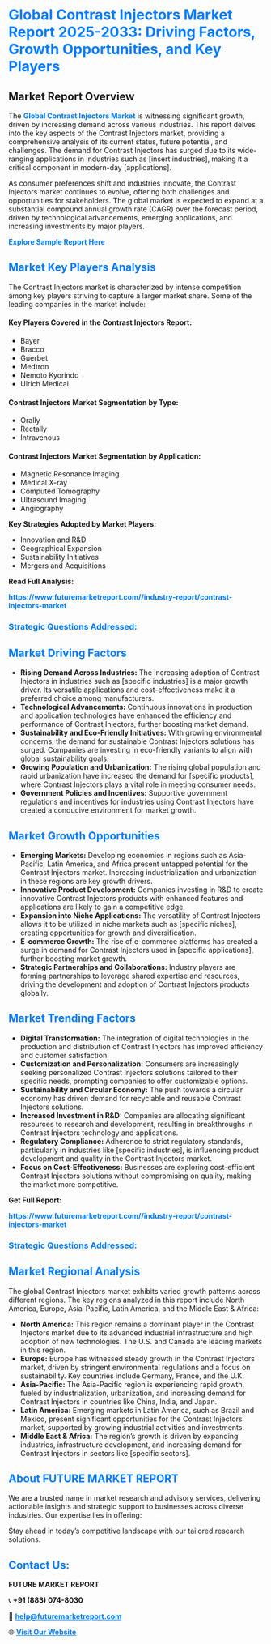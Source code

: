 <h1 style="color: #007BFF;">Global Contrast Injectors Market Report 2025-2033: Driving Factors, Growth Opportunities, and Key Players</h1>

<section id="overview">
<h2>Market Report Overview</h2>
<p>The <a href="https://www.futuremarketreport.com//industry-report/contrast-injectors-market" style="color: #007BFF; text-decoration: none;"><strong>Global Contrast Injectors Market</strong></a> is witnessing significant growth, driven by increasing demand across various industries. This report delves into the key aspects of the Contrast Injectors market, providing a comprehensive analysis of its current status, future potential, and challenges. The demand for Contrast Injectors has surged due to its wide-ranging applications in industries such as [insert industries], making it a critical component in modern-day [applications].</p>
<p>As consumer preferences shift and industries innovate, the Contrast Injectors market continues to evolve, offering both challenges and opportunities for stakeholders. The global market is expected to expand at a substantial compound annual growth rate (CAGR) over the forecast period, driven by technological advancements, emerging applications, and increasing investments by major players.</p>
</section>

<section id="overview">
<p><a href="https://www.futuremarketreport.com//request-sample/reportId=92680" style="color: #007BFF; text-decoration: none;"><strong>Explore Sample Report Here</strong></a></p>
</section>

<section id="key-players">
<h2 style="color: #007BFF;">Market Key Players Analysis</h2>
<p>The Contrast Injectors market is characterized by intense competition among key players striving to capture a larger market share. Some of the leading companies in the market include:</p>
<h4>Key Players Covered in the Contrast Injectors Report:</h4>
<ul><li>Bayer</li><li>Bracco</li><li>Guerbet</li><li>Medtron</li><li>Nemoto Kyorindo</li><li>Ulrich Medical</li></ul>
<h4>Contrast Injectors Market Segmentation by Type:</h4>
<ul><li>Orally</li><li>Rectally</li><li>Intravenous</li></ul>

<h4>Contrast Injectors Market Segmentation by Application:</h4>
<ul><li>Magnetic Resonance Imaging</li><li>Medical X-ray</li><li>Computed Tomography</li><li>Ultrasound Imaging</li><li>Angiography</li></ul>
<p><strong>Key Strategies Adopted by Market Players:</strong></p>
<ul>
<li>Innovation and R&D</li>
<li>Geographical Expansion</li>
<li>Sustainability Initiatives</li>
<li>Mergers and Acquisitions</li>
</ul>
</section>

<section>
<p><strong>Read Full Analysis: </strong></p><a href="https://www.futuremarketreport.com//industry-report/contrast-injectors-market" style="color: #007BFF; text-decoration: none;"><strong>https://www.futuremarketreport.com//industry-report/contrast-injectors-market</strong></a>
<h3 style="color: #007BFF;">Strategic Questions Addressed:</h3>
</section>

<section id="driving-factors">
<h2 style="color: #007BFF;">Market Driving Factors</h2>
<ul>
<li><strong>Rising Demand Across Industries:</strong> The increasing adoption of Contrast Injectors in industries such as [specific industries] is a major growth driver. Its versatile applications and cost-effectiveness make it a preferred choice among manufacturers.</li>
<li><strong>Technological Advancements:</strong> Continuous innovations in production and application technologies have enhanced the efficiency and performance of Contrast Injectors, further boosting market demand.</li>
<li><strong>Sustainability and Eco-Friendly Initiatives:</strong> With growing environmental concerns, the demand for sustainable Contrast Injectors solutions has surged. Companies are investing in eco-friendly variants to align with global sustainability goals.</li>
<li><strong>Growing Population and Urbanization:</strong> The rising global population and rapid urbanization have increased the demand for [specific products], where Contrast Injectors plays a vital role in meeting consumer needs.</li>
<li><strong>Government Policies and Incentives:</strong> Supportive government regulations and incentives for industries using Contrast Injectors have created a conducive environment for market growth.</li>
</ul>
</section>

<section id="growth-opportunities">
<h2 style="color: #007BFF;">Market Growth Opportunities</h2>
<ul>
<li><strong>Emerging Markets:</strong> Developing economies in regions such as Asia-Pacific, Latin America, and Africa present untapped potential for the Contrast Injectors market. Increasing industrialization and urbanization in these regions are key growth drivers.</li>
<li><strong>Innovative Product Development:</strong> Companies investing in R&D to create innovative Contrast Injectors products with enhanced features and applications are likely to gain a competitive edge.</li>
<li><strong>Expansion into Niche Applications:</strong> The versatility of Contrast Injectors allows it to be utilized in niche markets such as [specific niches], creating opportunities for growth and diversification.</li>
<li><strong>E-commerce Growth:</strong> The rise of e-commerce platforms has created a surge in demand for Contrast Injectors used in [specific applications], further boosting market growth.</li>
<li><strong>Strategic Partnerships and Collaborations:</strong> Industry players are forming partnerships to leverage shared expertise and resources, driving the development and adoption of Contrast Injectors products globally.</li>
</ul>
</section>

<section id="trending-factors">
<h2 style="color: #007BFF;">Market Trending Factors</h2>
<ul>
<li><strong>Digital Transformation:</strong> The integration of digital technologies in the production and distribution of Contrast Injectors has improved efficiency and customer satisfaction.</li>
<li><strong>Customization and Personalization:</strong> Consumers are increasingly seeking personalized Contrast Injectors solutions tailored to their specific needs, prompting companies to offer customizable options.</li>
<li><strong>Sustainability and Circular Economy:</strong> The push towards a circular economy has driven demand for recyclable and reusable Contrast Injectors solutions.</li>
<li><strong>Increased Investment in R&D:</strong> Companies are allocating significant resources to research and development, resulting in breakthroughs in Contrast Injectors technology and applications.</li>
<li><strong>Regulatory Compliance:</strong> Adherence to strict regulatory standards, particularly in industries like [specific industries], is influencing product development and quality in the Contrast Injectors market.</li>
<li><strong>Focus on Cost-Effectiveness:</strong> Businesses are exploring cost-efficient Contrast Injectors solutions without compromising on quality, making the market more competitive.</li>
</ul>
</section>

<section>
<p><strong>Get Full Report: </strong></p><a href="https://www.futuremarketreport.com//industry-report/contrast-injectors-market" style="color: #007BFF; text-decoration: none;"><strong>https://www.futuremarketreport.com//industry-report/contrast-injectors-market</strong></a>
<h3 style="color: #007BFF;">Strategic Questions Addressed:</h3>
</section>


<section id="regional-analysis">
<h2 style="color: #007BFF;">Market Regional Analysis</h2>
<p>The global Contrast Injectors market exhibits varied growth patterns across different regions. The key regions analyzed in this report include North America, Europe, Asia-Pacific, Latin America, and the Middle East & Africa:</p>
<ul>
<li><strong>North America:</strong> This region remains a dominant player in the Contrast Injectors market due to its advanced industrial infrastructure and high adoption of new technologies. The U.S. and Canada are leading markets in this region.</li>
<li><strong>Europe:</strong> Europe has witnessed steady growth in the Contrast Injectors market, driven by stringent environmental regulations and a focus on sustainability. Key countries include Germany, France, and the U.K.</li>
<li><strong>Asia-Pacific:</strong> The Asia-Pacific region is experiencing rapid growth, fueled by industrialization, urbanization, and increasing demand for Contrast Injectors in countries like China, India, and Japan.</li>
<li><strong>Latin America:</strong> Emerging markets in Latin America, such as Brazil and Mexico, present significant opportunities for the Contrast Injectors market, supported by growing industrial activities and investments.</li>
<li><strong>Middle East & Africa:</strong> The region’s growth is driven by expanding industries, infrastructure development, and increasing demand for Contrast Injectors in sectors like [specific sectors].</li>
</ul>
</section>

<footer>
<h2 style="color: #007BFF;">About FUTURE MARKET REPORT</h2>
<p>We are a trusted name in market research and advisory services, delivering actionable insights and strategic support to businesses across diverse industries. Our expertise lies in offering:</p>

<p>Stay ahead in today’s competitive landscape with our tailored research solutions.</p>

<h2 style="color: #007BFF;">Contact Us:</h2>
<p><strong>FUTURE MARKET REPORT</strong></p>
<p>📞 <strong>+91 (883) 074-8030</strong></p>
<p>📧 <strong><a href="mailto:help@futuremarketreport.com" style="color: #007BFF;">help@futuremarketreport.com</a></strong></p>
<p>🌐 <strong><a href="https://www.futuremarketreport.com/" style="color: #007BFF;">Visit Our Website</a></strong></p>
</footer>